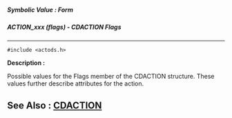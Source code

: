 ##### Symbolic Value : Form
##### ACTION_xxx (flags) - CDACTION Flags
---
```
#include <actods.h>
```
**Description :**

Possible values for the Flags member of the CDACTION structure.  These values 
further describe attributes for the action.

**See Also :**
[CDACTION](/domino-c-api-docs/reference/Data/CDACTION)
---
